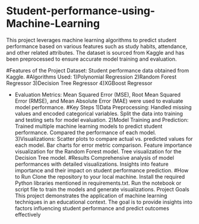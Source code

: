 # Student-performance-using-Machine-Learning

This project leverages machine learning algorithms to predict student performance based on various features such as study habits, attendance, and other related attributes. The dataset is sourced from Kaggle and has been preprocessed to ensure accurate model training and evaluation.

#Features of the Project
Dataset: Student performance data obtained from Kaggle.
#Algorithms Used:
1)Polynomial Regression
2)Random Forest Regressor
3)Decision Tree Regressor
4)XGBoost Regressor
* Evaluation Metrics: Mean Squared Error (MSE), Root Mean Squared Error (RMSE), and Mean Absolute Error (MAE) were used to evaluate model performance.
#Key Steps
1)Data Preprocessing:
Handled missing values and encoded categorical variables.
Split the data into training and testing sets for model evaluation.
2)Model Training and Prediction:
Trained multiple machine learning models to predict student performance.
Compared the performance of each model.
3)Visualizations:
Scatter plots to compare actual vs. predicted values for each model.
Bar charts for error metric comparison.
Feature importance visualization for the Random Forest model.
Tree visualization for the Decision Tree model.
#Results
Comprehensive analysis of model performances with detailed visualizations.
Insights into feature importance and their impact on student performance prediction.
#How to Run
Clone the repository to your local machine.
Install the required Python libraries mentioned in requirements.txt.
Run the notebook or script file to train the models and generate visualizations.
Project Goals
This project demonstrates the application of machine learning techniques in an educational context. The goal is to provide insights into factors influencing student performance and predict outcomes effectively
